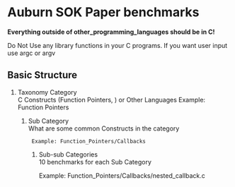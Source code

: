 # Auburn SOK Paper benchmarks

**Everything outside of other_programming_languages should be in C!**

Do Not Use any library functions in your C programs. If you want user input use argc or argv

## Basic Structure

1. Taxonomy Category  
    C Constructs (Function Pointers, ) or Other Languages
    Example: Function Pointers

    1. Sub Category  
      What are some common Constructs in the category

            Example: Function_Pointers/Callbacks

        1. Sub-sub Categories  
        10 benchmarks for each Sub Category

            Example: Function_Pointers/Callbacks/nested_callback.c
